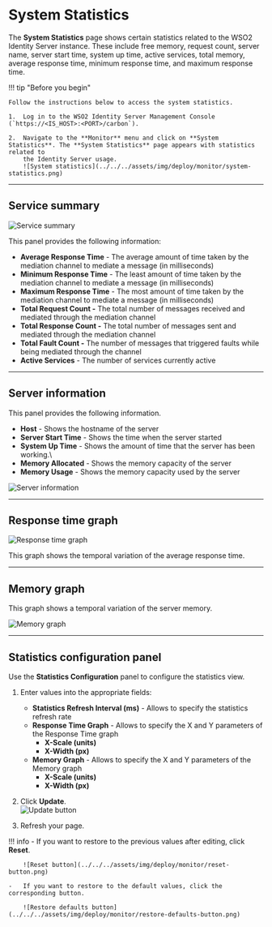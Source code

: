 # System Statistics

The **System Statistics** page shows certain statistics related to the
WSO2 Identity Server instance. These include free memory, request count,
server name, server start time, system up time, active services, total
memory, average response time, minimum response time, and maximum
response time.

!!! tip "Before you begin"

    Follow the instructions below to access the system statistics.

    1.  Log in to the WSO2 Identity Server Management Console (`https://<IS_HOST>:<PORT>/carbon`).        
        
    2.  Navigate to the **Monitor** menu and click on **System Statistics**. The **System Statistics** page appears with statistics related to
        the Identity Server usage.  
        ![System statistics](../../../assets/img/deploy/monitor/system-statistics.png) 

---

## Service summary

![Service summary](../../../assets/img/deploy/monitor/service-summary.png)

This panel provides the following information:

-   **Average Response Time** - The average amount of time taken by the
    mediation channel to mediate a message (in milliseconds)
-   **Minimum Response Time** - The least amount of time taken by the
    mediation channel to mediate a message (in milliseconds)
-   **Maximum Response Time** - The most amount of time taken by the
    mediation channel to mediate a message (in milliseconds)
-   **Total Request Count -** The total number of messages received and
    mediated through the mediation channel
-   **Total Response Count -** The total number of messages sent and
    mediated through the mediation channel
-   **Total Fault Count -** The number of messages that triggered faults
    while being mediated through the channel
-   **Active Services** - The number of services currently active

---

## Server information

This panel provides the following information.

-   **Host** - Shows the hostname of the server
-   **Server Start Time** - Shows the time when the server started
-   **System Up Time** - Shows the amount of time that the server has
    been working.\
-   **Memory Allocated** - Shows the memory capacity of the server
-   **Memory Usage** - Shows the memory capacity used by the server

![Server information](../../../assets/img/deploy/monitor/server-information.png) 

---

## Response time graph

![Response time graph](../../../assets/img/deploy/monitor/response-time.png)

This graph shows the temporal variation of the average response time.

---

## Memory graph

This graph shows a temporal variation of the server memory.

![Memory graph](../../../assets/img/deploy/monitor/memory-graph.png)

---

## Statistics configuration panel

Use the **Statistics Configuration** panel to configure the statistics
view.

1.  Enter values into the appropriate fields:
    -   **Statistics Refresh Interval (ms)** - Allows to specify the
        statistics refresh rate
    -   **Response Time Graph** - Allows to specify the X and Y
        parameters of the Response Time graph
        -   **X-Scale (units)**
        -   **X-Width (px)**
    -   **Memory Graph** - Allows to specify the X and Y parameters
        of the Memory graph
        -   **X-Scale (units)**
        -   **X-Width (px)**
2.  Click **Update**.  
    ![Update button](../../../assets/img/deploy/monitor/update-button.png)

3.  Refresh your page.

!!! info
    -   If you want to restore to the previous values after editing, click **Reset**.

        ![Reset button](../../../assets/img/deploy/monitor/reset-button.png)

    -   If you want to restore to the default values, click the corresponding button.

        ![Restore defaults button](../../../assets/img/deploy/monitor/restore-defaults-button.png)
